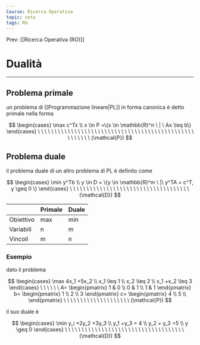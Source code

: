 ```yaml
---
Course: Ricerca Operativa
topic: nota
tags: RO
---
```


Prev: [[Ricerca Operativa (RO)]]

# Dualità
---

## Problema primale

un problema di [[Programmazione lineare|PL]] in forma canonica è detto primale nella forma

$$
\begin{cases}
\max c^Tx \\
x \in P =\{x \in \mathbb{R}^n \ | \ Ax \leq b\}
\end{cases}
\ \ \ \ \ \ \ \ \ \ \ \ \ \ \ \ \ \ \ \ \ \ \ \ \ \ \ \ \ \ \ \ \ \ \ \ \ \ \ \ \ \ \ \ \ \ \ \ \ \ \ \ \ \
(\mathcal{P})
$$

## Problema duale

il problema duale di un altro problema di PL  è definito come

$$
\begin{cases}
\min y^Tb \\
y \in D = \{y \in \mathbb{R}^m \ |\ y^TA = c^T, y \geq 0 \}
\end{cases}
\ \ \ \ \ \ \ \ \ \ \ \ \ \ \ \ \ \ \ \ \ \ \ \ \ \ \ \ \ \ \ \ \ \ \ \ (\mathcal{D})
$$

|  | Primale | Duale |
| --- | --- | --- |
| Obiettivo | max  | min |
| Variabili  | n | m |
| Vincoli | m | n |

### Esempio

dato il problema

$$
\begin{cases}
\max 4x_1 +5x_2 \\
x_1 \leq 1 \\
x_2 \leq 2 \\
x_1 +x_2 \leq 3
\end{cases}
\ \ \ \ \ \
A=
\begin{pmatrix}
1 & 0 \\
0 & 1 \\
1 & 1
\end{pmatrix}
b=
\begin{pmatrix}
1 \\
2 \\
3
\end{pmatrix}
c=
\begin{pmatrix}
4 \\
5 \\
\end{pmatrix}
\ \ \ \ \ \ \ \ \ \ \ \ \ \ \ \ \ \ \ \
(\mathcal{P})
$$

il suo duale è

$$
\begin{cases}
\min y_i +2y_2 +3y_3 \\
y_1 +y_3 = 4 \\
y_2 + y_3 =5 \\
y \geq 0
\end{cases}
\ \ \ \ \ \ \ \ \ \ \ \ \ \ \ \ \ \ \ \ \ \ \ \ \ \ \ \ \ \ \ \ \ \ \ \ (\mathcal{D})
$$
